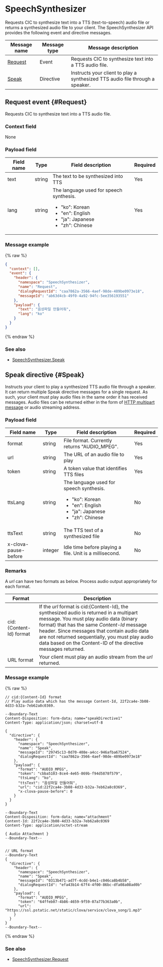 # SpeechSynthesizer

Requests CIC to synthesize text into a TTS (text-to-speech) audio file or returns a synthesized audio file to your client. The SpeechSynthesizer API provides the following event and directive messages.

| Message name         | Message type  | Message description                                   |
|------------------|-----------|---------------------------------------------|
| [Request](#Request) | Event     | Requests CIC to synthesize text into a TTS audio file. |
| [Speak](#Speak)     | Directive | Instructs your client to play a synthesized TTS audio file through a speaker. |


## Request event {#Request}

Requests CIC to synthesize text into a TTS audio file.

### Context field

None

### Payload field
| Field name       | Type    | Field description                     | Required |
|---------------|---------|-----------------------------|---------|
| text  | string | The text to be synthesized into TTS           | Yes    |
| lang  | string | The language used for speech synthesis. <ul><li>"ko": Korean</li><li>"en": English</li><li>"ja": Japanese</li><li>"zh": Chinese</li></ul> | Yes    |

### Message example
{% raw %}
```json
{
  "context": [],
  "event": {
    "header": {
      "namespace": "SpeechSynthesizer",
      "name": "Request",
      "dialogRequestId": "caa7862a-3566-4aef-98de-489be0973e18",
      "messageId": "ab63d4cb-49f0-4a92-94fc-5ee356193551"
    },
    "payload": {
      "text": "음성파일 만들어줘",
      "lang": "ko"
    }
  }
}
```
{% endraw %}

### See also
* [SpeechSynthesizer.Speak](/CIC/References/APIs/SpeechSynthesizer.md#Speak)

## Speak directive {#Speak}
Instructs your client to play a synthesized TTS audio file through a speaker. It can return multiple Speak directive messages for a single request. As such, your client must play audio files in the same order it has received messages. Audio files can be returned either in the form of [HTTP multipart message](/CIC/References/HTTP2_Message_Format.md#MultipartMessage) or audio streaming address.

### Payload field
| Field name       | Type    | Field description                     | Required |
|---------------|---------|-----------------------------|---------|
| format               | string  | File format. Currently returns "AUDIO_MPEG". | Yes    |
| url                  | string  | The URL of an audio file to play                        | Yes    |
| token                | string  | A token value that identifies TTS files                    | Yes    |
| ttsLang              | string  | The language used for speech synthesis. <ul><li>"ko": Korean</li><li>"en": English</li><li>"ja": Japanese</li><li>"zh": Chinese</li></ul> | No    |
| ttsText              | string  | The TTS text of a synthesized file                      | No    |
| x-clova-pause-before | integer | Idle time before playing a file. Unit is a millisecond.        | No    |

### Remarks

A *url* can have two formats as below. Process audio output appropriately for each format.

| Format | Description |
|---------|-------------------------------|
| cid:{Content-Id} format | If the *url* format is cid:{Content-Id}, the synthesized audio is returned in a multipart message. You must play audio data (binary format) that has the same *Content-Id* message header. Since messages that contain audio data are not returned sequentially, you must play audio data based on the Content-ID of the directive messages returned. |
| URL format | Your client must play an audio stream from the *url* returned.  |

### Message example

{% raw %}
```
// cid:{Content-Id} format
// Play audio data which has the message Content-Id, 22f2ca4e-3b08-4d33-b32a-7eb62a8c0369.

--Boundary-Text
Content-Disposition: form-data; name="speakDirective1"
Content-Type: application/json; charset=utf-8

{
  "directive": {
    "header": {
      "namespace": "SpeechSynthesizer",
      "name": "Speak",
      "messageId": "29745c13-0d70-408e-a4cc-946afba67524",
      "dialogRequestId": "caa7862a-3566-4aef-98de-489be0973e18"
    },
    "payload": {
      "format": "AUDIO_MPEG",
      "token": "cbba5103-8ce4-4e65-869b-f94d5878f579",
      "ttsLang": "ko",
      "ttsText": "음성파일 만들어줘",
      "url": "cid:22f2ca4e-3b08-4d33-b32a-7eb62a8c0369",
      "x-clova-pause-before": 0
    }
  }
}

--Boundary-Text
Content-Disposition: form-data; name="attachment"
Content-Id: 22f2ca4e-3b08-4d33-b32a-7eb62a8c0369
Content-Type: application/octet-stream

{ Audio Attachment }
--Boundary-Text--


// URL format
--Boundary-Text
{
  "directive": {
    "header": {
      "namespace": "SpeechSynthesizer",
      "name": "Speak",
      "messageId": "0313b471-ad7f-4cdd-b4e1-c046ca8b4b58",
      "dialogRequestId": "efa43b14-67f4-4f00-86bc-dfa08a08ad0b"
    },
    "payload": {
      "format": "AUDIO_MPEG",
      "token": "64ffeb07-4b86-4659-9f59-07a77b363a0b",
      "url": "https://ssl.pstatic.net/static/clova/service/clova_song/1.mp3"
    }
  }
}
--Boundary-Text--
```

{% endraw %}

### See also
* [SpeechSynthesizer.Request](/CIC/References/APIs/SpeechSynthesizer.md#Request)
